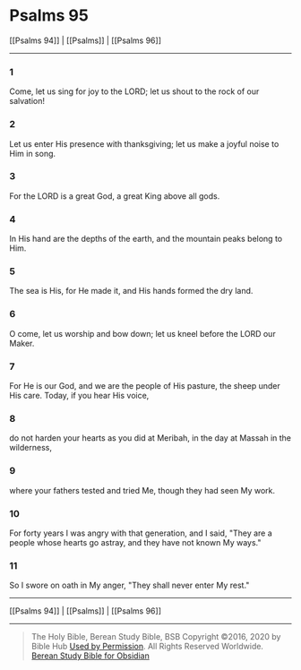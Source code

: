 # Psalms 95

[[Psalms 94]] | [[Psalms]] | [[Psalms 96]]

---

### 1
Come, let us sing for joy to the LORD; let us shout to the rock of our salvation!

### 2
Let us enter His presence with thanksgiving; let us make a joyful noise to Him in song.

### 3
For the LORD is a great God, a great King above all gods.

### 4
In His hand are the depths of the earth, and the mountain peaks belong to Him.

### 5
The sea is His, for He made it, and His hands formed the dry land.

### 6
O come, let us worship and bow down; let us kneel before the LORD our Maker.

### 7
For He is our God, and we are the people of His pasture, the sheep under His care. Today, if you hear His voice,

### 8
do not harden your hearts as you did at Meribah, in the day at Massah in the wilderness,

### 9
where your fathers tested and tried Me, though they had seen My work.

### 10
For forty years I was angry with that generation, and I said, "They are a people whose hearts go astray, and they have not known My ways."

### 11
So I swore on oath in My anger, "They shall never enter My rest."

---

[[Psalms 94]] | [[Psalms]] | [[Psalms 96]]

---

> The Holy Bible, Berean Study Bible, BSB
> Copyright &copy;2016, 2020 by Bible Hub
> [Used by Permission](https://berean.bible/terms.htm). All Rights Reserved Worldwide.
> [Berean Study Bible for Obsidian](https://github.com/gapmiss/berean-study-bible-for-obsidian)

